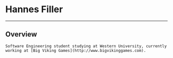 # Hannes Filler
***
## Overview
	Software Engineering student studying at Western University, currently working at [Big Viking Games](http://www.bigvikinggames.com).